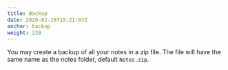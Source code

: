 ```yaml
---
title: Backup
date: 2020-02-16T15:21:07Z
anchor: backup
weight: 220
---
```


You may create a backup of all your notes in a zip file. The file
will have the same name as the notes folder, default `Notes.zip`.
